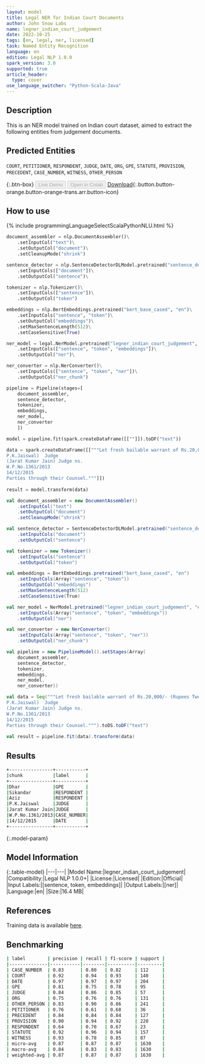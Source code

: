 ```yaml
---
layout: model
title: Legal NER for Indian Court Documents
author: John Snow Labs
name: legner_indian_court_judgement
date: 2022-10-25
tags: [en, legal, ner, licensed]
task: Named Entity Recognition
language: en
edition: Legal NLP 1.0.0
spark_version: 3.0
supported: true
article_header:
  type: cover
use_language_switcher: "Python-Scala-Java"
---
```


## Description

This is an NER model trained on Indian court dataset, aimed to extract the following entities from judgement documents.

## Predicted Entities

`COURT`, `PETITIONER`, `RESPONDENT`, `JUDGE`, `DATE`, `ORG`, `GPE`, `STATUTE`, `PROVISION`, `PRECEDENT`, `CASE_NUMBER`, `WITNESS`, `OTHER_PERSON`

{:.btn-box}
<button class="button button-orange" disabled>Live Demo</button>
<button class="button button-orange" disabled>Open in Colab</button>
[Download](https://s3.amazonaws.com/auxdata.johnsnowlabs.com/legal/models/legner_indian_court_judgement_en_1.0.0_3.0_1666698501448.zip){:.button.button-orange.button-orange-trans.arr.button-icon}

## How to use



<div class="tabs-box" markdown="1">
{% include programmingLanguageSelectScalaPythonNLU.html %}

```python
document_assembler = nlp.DocumentAssembler()\
    .setInputCol("text")\
    .setOutputCol("document")\
    .setCleanupMode("shrink")

sentence_detector = nlp.SentenceDetectorDLModel.pretrained("sentence_detector_dl", "en")\
    .setInputCols(["document"])\
    .setOutputCol("sentence")\

tokenizer = nlp.Tokenizer()\
    .setInputCols(["sentence"])\
    .setOutputCol("token")

embeddings = nlp.BertEmbeddings.pretrained("bert_base_cased", "en")\
    .setInputCols("sentence", "token")\
    .setOutputCol("embeddings")\
    .setMaxSentenceLength(512)\
    .setCaseSensitive(True)

ner_model = legal.NerModel.pretrained("legner_indian_court_judgement", "en", "legal/models")\
    .setInputCols(["sentence", "token", "embeddings"])\
    .setOutputCol("ner")\

ner_converter = nlp.NerConverter()\
    .setInputCols(["sentence", "token", "ner"])\
    .setOutputCol("ner_chunk")

pipeline = Pipeline(stages=[
    document_assembler,
    sentence_detector,
    tokenizer,
    embeddings,
    ner_model,
    ner_converter   
    ])

model = pipeline.fit(spark.createDataFrame([[""]]).toDF("text"))

data = spark.createDataFrame([["""Let fresh bailable warrant of Rs.20,000/- (Rupees Twenty Thousand) be issued through Superintendent of Police, Dhar to the respondents No.1 Sikandar and No.2 Aziz for a date to be fixed by the Registry to secure the presence of the respondents No.1 and 2, made returnable within six weeks.
P.K.Jaiswal)  Judge                  
(Jarat Kumar Jain) Judge ns.
W.P.No.1361/2013 
14/12/2015              
Parties through their Counsel."""]])
                             
result = model.transform(data)
```
```scala
val document_assembler = new DocumentAssembler()
    .setInputCol("text")
    .setOutputCol("document")
    .setCleanupMode("shrink")

val sentence_detector = SentenceDetectorDLModel.pretrained("sentence_detector_dl", "en")
    .setInputCols("document")
    .setOutputCol("sentence")

val tokenizer = new Tokenizer()
    .setInputCols("sentence")
    .setOutputCol("token")

val embeddings = BertEmbeddings.pretrained("bert_base_cased", "en")
    .setInputCols(Array("sentence", "token"))
    .setOutputCol("embeddings")
    .setMaxSentenceLength(512)
    .setCaseSensitive(True)

val ner_model = NerModel.pretrained("legner_indian_court_judgement", "en", "legal/models")
    .setInputCols(Array("sentence", "token", "embeddings"))
    .setOutputCol("ner")

val ner_converter = new NerConverter()
    .setInputCols(Array("sentence", "token", "ner"))
    .setOutputCol("ner_chunk")

val pipeline = new PipelineModel().setStages(Array(
    document_assembler,
    sentence_detector,
    tokenizer,
    embeddings,
    ner_model,
    ner_converter))

val data = Seq("""Let fresh bailable warrant of Rs.20,000/- (Rupees Twenty Thousand) be issued through Superintendent of Police, Dhar to the respondents No.1 Sikandar and No.2 Aziz for a date to be fixed by the Registry to secure the presence of the respondents No.1 and 2, made returnable within six weeks.
P.K.Jaiswal)  Judge                  
(Jarat Kumar Jain) Judge ns.
W.P.No.1361/2013 
14/12/2015              
Parties through their Counsel.""").toDS.toDF("text")
                             
val result = pipeline.fit(data).transform(data)
```
</div>

## Results

```bash
+----------------+-----------+
|chunk           |label      |
+----------------+-----------+
|Dhar            |GPE        |
|Sikandar        |RESPONDENT |
|Aziz            |RESPONDENT |
|P.K.Jaiswal     |JUDGE      |
|Jarat Kumar Jain|JUDGE      |
|W.P.No.1361/2013|CASE_NUMBER|
|14/12/2015      |DATE       |
+----------------+-----------+
```

{:.model-param}
## Model Information

{:.table-model}
|---|---|
|Model Name:|legner_indian_court_judgement|
|Compatibility:|Legal NLP 1.0.0+|
|License:|Licensed|
|Edition:|Official|
|Input Labels:|[sentence, token, embeddings]|
|Output Labels:|[ner]|
|Language:|en|
|Size:|16.4 MB|

## References

Training data is available [here](https://github.com/Legal-NLP-EkStep/legal_NER#3-data).

## Benchmarking

```bash
| label        | precision | recall | f1-score | support |
|--------------|-----------|--------|----------|---------|
| CASE_NUMBER  | 0.83      | 0.80   | 0.82     | 112     |
| COURT        | 0.92      | 0.94   | 0.93     | 140     |
| DATE         | 0.97      | 0.97   | 0.97     | 204     |
| GPE          | 0.81      | 0.75   | 0.78     | 95      |
| JUDGE        | 0.84      | 0.86   | 0.85     | 57      |
| ORG          | 0.75      | 0.76   | 0.76     | 131     |
| OTHER_PERSON | 0.83      | 0.90   | 0.86     | 241     |
| PETITIONER   | 0.76      | 0.61   | 0.68     | 36      |
| PRECEDENT    | 0.84      | 0.84   | 0.84     | 127     |
| PROVISION    | 0.90      | 0.94   | 0.92     | 220     |
| RESPONDENT   | 0.64      | 0.70   | 0.67     | 23      |
| STATUTE      | 0.92      | 0.96   | 0.94     | 157     |
| WITNESS      | 0.93      | 0.78   | 0.85     | 87      |
| micro-avg    | 0.87      | 0.87   | 0.87     | 1630    |
| macro-avg    | 0.84      | 0.83   | 0.83     | 1630    |
| weighted-avg | 0.87      | 0.87   | 0.87     | 1630    |
```
